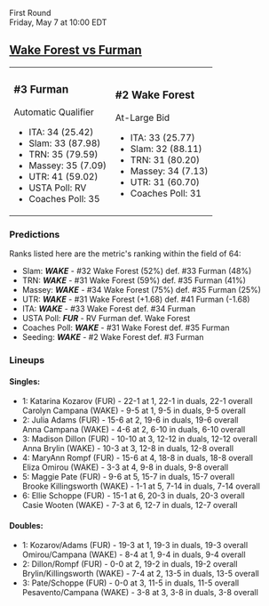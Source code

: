 First Round  
Friday, May 7 at 10:00 EDT
## [Wake Forest vs Furman](https://www.ncaa.com/game/5833664) 

<table><tr><td>  

### #3 Furman  

Automatic Qualifier  
- ITA: 34 (25.42)  
- Slam: 33 (87.98)  
- TRN: 35 (79.59)  
- Massey: 35 (7.09)  
- UTR: 41 (59.02)  
- USTA Poll: RV  
- Coaches Poll: 35  

</td><td>  

### #2 Wake Forest  

At-Large Bid  
- ITA: 33 (25.77)  
- Slam: 32 (88.11)  
- TRN: 31 (80.20)  
- Massey: 34 (7.13)  
- UTR: 31 (60.70)  
- Coaches Poll: 31  

</td></tr></table>  

 ### Predictions  

Ranks listed here are the metric's ranking within the field of 64:  
- Slam: ***WAKE*** - #32 Wake Forest (52%) def. #33 Furman (48%)  
- TRN: ***WAKE*** - #31 Wake Forest (59%) def. #35 Furman (41%)  
- Massey: ***WAKE*** - #34 Wake Forest (75%) def. #35 Furman (25%)  
- UTR: ***WAKE*** - #31 Wake Forest (+1.68) def. #41 Furman (-1.68)  
- ITA: ***WAKE*** - #33 Wake Forest def. #34 Furman  
- USTA Poll: ***FUR*** - RV Furman def. Wake Forest  
- Coaches Poll: ***WAKE*** - #31 Wake Forest def. #35 Furman  
- Seeding: ***WAKE*** - #2 Wake Forest def. #3 Furman  

 ### Lineups  

 #### Singles:  
- 1: Katarina Kozarov (FUR) - 22-1 at 1, 22-1 in duals, 22-1 overall  
    Carolyn Campana (WAKE) - 9-5 at 1, 9-5 in duals, 9-5 overall  
- 2: Julia Adams (FUR) - 15-6 at 2, 19-6 in duals, 19-6 overall  
    Anna Campana (WAKE) - 4-6 at 2, 6-10 in duals, 6-10 overall  
- 3: Madison Dillon (FUR) - 10-10 at 3, 12-12 in duals, 12-12 overall  
    Anna Brylin (WAKE) - 10-3 at 3, 12-8 in duals, 12-8 overall  
- 4: MaryAnn Rompf (FUR) - 15-6 at 4, 18-8 in duals, 18-8 overall  
    Eliza Omirou (WAKE) - 3-3 at 4, 9-8 in duals, 9-8 overall  
- 5: Maggie Pate (FUR) - 9-6 at 5, 15-7 in duals, 15-7 overall  
    Brooke Killingsworth (WAKE) - 1-1 at 5, 7-14 in duals, 7-14 overall  
- 6: Ellie Schoppe (FUR) - 15-1 at 6, 20-3 in duals, 20-3 overall  
    Casie Wooten (WAKE) - 7-3 at 6, 12-7 in duals, 12-7 overall  

 #### Doubles:  
- 1: Kozarov/Adams (FUR) - 19-3 at 1, 19-3 in duals, 19-3 overall  
    Omirou/Campana (WAKE) - 8-4 at 1, 9-4 in duals, 9-4 overall  
- 2: Dillon/Rompf (FUR) - 0-0 at 2, 19-2 in duals, 19-2 overall  
    Brylin/Killingsworth (WAKE) - 7-4 at 2, 13-5 in duals, 13-5 overall  
- 3: Pate/Schoppe (FUR) - 0-0 at 3, 11-5 in duals, 11-5 overall  
    Pesavento/Campana (WAKE) - 3-8 at 3, 3-8 in duals, 3-8 overall  
